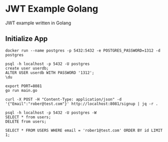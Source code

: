 # JWT Example Golang

JWT example written in Golang 

## Initialize App

```
docker run --name postgres -p 5432:5432 -e POSTGRES_PASSWORD=1312 -d postgres
```

```
psql -h localhost -p 5432 -U postgres
create user userdb;
ALTER USER userdb WITH PASSWORD '1312';
\du
```

```
export PORT=8081
go run main.go
```

```
curl -X POST -H "Content-Type: application/json" -d '{"Email":"rober@test.com"}' http://localhost:8081/signup | jq -r .
```

```
psql -h localhost -p 5432 -U postgres -W
SELECT * from users;
DELETE from users;
```

```
SELECT * FROM USERS WHERE email = 'rober1@test.com' ORDER BY id LIMIT 1;
```